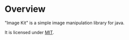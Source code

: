 # Overview
"Image Kit" is a simple image manipulation library for java. 

It is licensed under [MIT](https://opensource.org/licenses/MIT).

